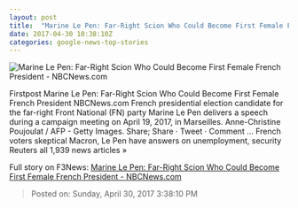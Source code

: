 ```yaml
---
layout: post
title:  "Marine Le Pen: Far-Right Scion Who Could Become First Female French President - NBCNews.com"
date: 2017-04-30 10:38:10Z
categories: google-news-top-stories
---
```


![Marine Le Pen: Far-Right Scion Who Could Become First Female French President - NBCNews.com](https://media4.s-nbcnews.com/j/newscms/2017_17/1972651/170421-marine-le-pen-rally-cropped-ew-1200p_59469db9a97a5cc9865bdc5a0946fe2d.nbcnews-fp-1200-800.jpg)

Firstpost Marine Le Pen: Far-Right Scion Who Could Become First Female French President NBCNews.com French presidential election candidate for the far-right Front National (FN) party Marine Le Pen delivers a speech during a campaign meeting on April 19, 2017, in Marseilles. Anne-Christine Poujoulat / AFP - Getty Images. Share; Share · Tweet · Comment ... French voters skeptical Macron, Le Pen have answers on unemployment, security Reuters all 1,939 news articles »


Full story on F3News: [Marine Le Pen: Far-Right Scion Who Could Become First Female French President - NBCNews.com](http://www.f3nws.com/n/GSBKeH)

> Posted on: Sunday, April 30, 2017 3:38:10 PM
